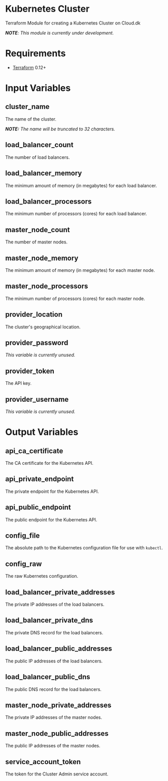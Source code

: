 # Kubernetes Cluster
Terraform Module for creating a Kubernetes Cluster on Cloud.dk

_**NOTE**: This module is currently under development._

# Requirements
- [Terraform](https://www.terraform.io/downloads.html) 0.12+

# Input Variables

## cluster_name
The name of the cluster.

_**NOTE:** The name will be truncated to 32 characters._

## load_balancer_count
The number of load balancers.

## load_balancer_memory
The minimum amount of memory (in megabytes) for each load balancer.

## load_balancer_processors
The minimum number of processors (cores) for each load balancer.

## master_node_count
The number of master nodes.

## master_node_memory
The minimum amount of memory (in megabytes) for each master node.

## master_node_processors
The minimum number of processors (cores) for each master node.

## provider_location
The cluster's geographical location.

## provider_password
_This variable is currently unused._

## provider_token
The API key.

## provider_username
_This variable is currently unused._

# Output Variables

## api_ca_certificate
The CA certificate for the Kubernetes API.

## api_private_endpoint
The private endpoint for the Kubernetes API.

## api_public_endpoint
The public endpoint for the Kubernetes API.

## config_file
The absolute path to the Kubernetes configuration file for use with `kubectl`.

## config_raw
The raw Kubernetes configuration.

## load_balancer_private_addresses
The private IP addresses of the load balancers.

## load_balancer_private_dns
The private DNS record for the load balancers.

## load_balancer_public_addresses
The public IP addresses of the load balancers.

## load_balancer_public_dns
The public DNS record for the load balancers.

## master_node_private_addresses
The private IP addresses of the master nodes.

## master_node_public_addresses
The public IP addresses of the master nodes.

## service_account_token
The token for the Cluster Admin service account.

